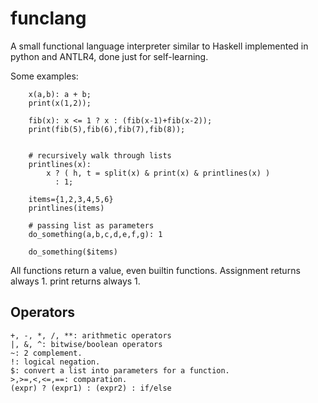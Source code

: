 # funclang
A small functional language interpreter similar to Haskell implemented in python and ANTLR4, done just for self-learning.

Some examples:
```
    x(a,b): a + b; 
    print(x(1,2));
    
    fib(x): x <= 1 ? x : (fib(x-1)+fib(x-2));
    print(fib(5),fib(6),fib(7),fib(8));


    # recursively walk through lists
    printlines(x): 
        x ? ( h, t = split(x) & print(x) & printlines(x) )
          : 1;

    items={1,2,3,4,5,6}
    printlines(items)

    # passing list as parameters
    do_something(a,b,c,d,e,f,g): 1

    do_something($items)

```
All functions return a value, even builtin functions.
Assignment returns always 1.
print returns always 1.

## Operators
```
+, -, *, /, **: arithmetic operators
|, &, ^: bitwise/boolean operators
~: 2 complement.
!: logical negation.
$: convert a list into parameters for a function.
>,>=,<,<=,==: comparation.
(expr) ? (expr1) : (expr2) : if/else

```
